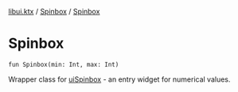 [libui.ktx](../README.md) / [Spinbox](README.md) / [Spinbox](-spinbox.md)

# Spinbox

`fun Spinbox(min: Int, max: Int)`

Wrapper class for [uiSpinbox](../../libui/ui-spinbox.md) - an entry widget for numerical values.
